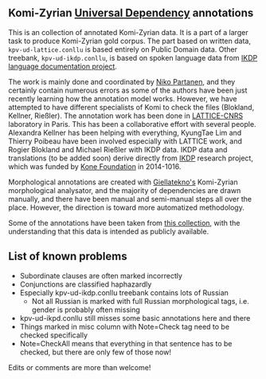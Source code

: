 ## Komi-Zyrian [Universal Dependency](universaldependencies.org) annotations

This is an collection of annotated Komi-Zyrian data. It is a part of a larger task to produce Komi-Zyrian gold corpus. The part based on written data, `kpv-ud-lattice.conllu` is based entirely on Public Domain data. Other treebank, `kpv-ud-ikdp.conllu`, is based on spoken language data from [IKDP language documentation project](https://langdoc.github.io/IKDP).

The work is mainly done and coordinated by [Niko Partanen](https://github.com/nikopartanen), and they certainly contain numerous errors as some of the authors have been just recently learning how the annotation model works. However, we have attempted to have different specialists of Komi to check the files (Blokland, Kellner, Rießler). The annotation work has been done in [LATTICE-CNRS](http://www.lattice.cnrs.fr/) laboratory in Paris. This has been a collaborative effort with several people. Alexandra Kellner has been helping with everything, KyungTae Lim and Thierry Poibeau have been involved especially with LATTICE work, and Rogier Blokland and Michael Rießler with IKDP data. IKDP data and translations (to be added soon) derive directly from [IKDP](https://langdoc.github.io/IKDP/) research project, which was funded by [Kone Foundation](koneensaatio.fi) in 2014-1016.

Morphological annotations are created with [Giellatekno's](http://giellatekno.uit.no/) Komi-Zyrian morphological analysator, and the majority of dependencies are drawn manually, and there have been manual and semi-manual steps all over the place. However, the direction is toward more automatized methodology.

Some of the annotations have been taken from [this collection](http://ilazki.thinkgeek.co.uk/brat/#/uralic/kpv), with the understanding that this data is intended as publicly available.

## List of known problems

- Subordinate clauses are often marked incorrectly
- Conjunctions are classified haphazardly
- Especially kpv-ud-ikdp.conllu treebank contains lots of Russian
    - Not all Russian is marked with full Russian morphological tags, i.e. gender is probably often missing
- kpv-ud-ikpd.conllu still misses some basic annotations here and there
- Things marked in misc column with Note=Check tag need to be checked specifically
- Note=CheckAll means that everything in that sentence has to be checked, but there are only few of those now!

Edits or comments are more than welcome!
